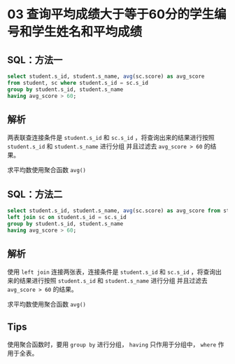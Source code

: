 # 03 查询平均成绩大于等于60分的学生编号和学生姓名和平均成绩

## SQL：方法一

```sql
select student.s_id, student.s_name, avg(sc.score) as avg_score 
from student, sc where student.s_id = sc.s_id 
group by student.s_id, student.s_name
having avg_score > 60;
```

## 解析

两表联查连接条件是 `student.s_id` 和 `sc.s_id` ，将查询出来的结果进行按照 `student.s_id` 和 `student.s_name` 进行分组 并且过滤去 `avg_score > 60` 的结果。

求平均数使用聚合函数 `avg()`

## SQL：方法二

```sql
select student.s_id, student.s_name, avg(sc.score) as avg_score from student
left join sc on student.s_id = sc.s_id 
group by student.s_id, student.s_name
having avg_score > 60;
```

## 解析

使用 `left join` 连接两张表，连接条件是 `student.s_id` 和 `sc.s_id` ，将查询出来的结果进行按照 `student.s_id` 和 `student.s_name` 进行分组 并且过滤去 `avg_score > 60` 的结果。

求平均数使用聚合函数 `avg()`

## Tips

使用聚合函数时，要用 `group by` 进行分组， `having` 只作用于分组中， `where` 作用于全表。